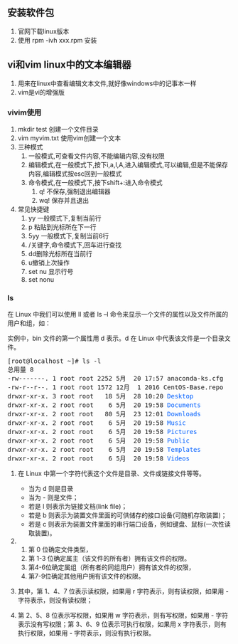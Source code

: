 ## 安装软件包
1. 官网下载linux版本
2. 使用 rpm -ivh xxx.rpm 安装

## vi和vim linux中的文本编辑器
1. 用来在linux中查看编辑文本文件,就好像windows中的记事本一样
2. vim是vi的增强版
   
### vivim使用
1. mkdir test 创建一个文件目录
2. vim myvim.txt 使用vim创建一个文本
3. 三种模式
   1. 一般模式,可查看文件内容,不能编辑内容,没有权限
   2. 编辑模式,在一般模式下,按下i,a,I,A,进入编辑模式,可以编辑,但是不能保存内容,编辑模式按esc回到一般模式
   3. 命令模式,在一般模式下,按下shift+:进入命令模式
      1. q!  不保存,强制退出编辑器
      2. wq! 保存并且退出
4. 常见快捷键
   1. yy  一般模式下,复制当前行
   2. p 粘贴到光标所在下一行
   3. 5yy  一般模式下,复制当前6行
   4. /关键字,命令模式下,回车进行查找
   5. dd删除光标所在当前行
   6. u撤销上次操作
   7. set nu 显示行号
   8. set nonu

### ls
在 Linux 中我们可以使用 ll 或者 ls –l 命令来显示一个文件的属性以及文件所属的用户和组，如：

实例中，bin 文件的第一个属性用 d 表示。d 在 Linux 中代表该文件是一个目录文件。
<pre>[root@localhost ~]# ls -l
总用量 8
-rw-------. 1 root root 2252 5月  20 17:57 anaconda-ks.cfg
-rw-r--r--. 1 root root 1572 12月  1 2016 CentOS-Base.repo
drwxr-xr-x. 3 root root   18 5月  28 10:20 <font color="#005FFF">Desktop</font>
drwxr-xr-x. 2 root root    6 5月  20 19:58 <font color="#005FFF">Documents</font>
drwxr-xr-x. 2 root root   80 5月  23 12:01 <font color="#005FFF">Downloads</font>
drwxr-xr-x. 2 root root    6 5月  20 19:58 <font color="#005FFF">Music</font>
drwxr-xr-x. 2 root root    6 5月  20 19:58 <font color="#005FFF">Pictures</font>
drwxr-xr-x. 2 root root    6 5月  20 19:58 <font color="#005FFF">Public</font>
drwxr-xr-x. 2 root root    6 5月  20 19:58 <font color="#005FFF">Templates</font>
drwxr-xr-x. 2 root root    6 5月  20 19:58 <font color="#005FFF">Videos</font>
</pre>

1. 在 Linux 中第一个字符代表这个文件是目录、文件或链接文件等等。
    * 当为 d 则是目录
    * 当为 - 则是文件；
    * 若是 l 则表示为链接文档(link file)；
    * 若是 b 则表示为装置文件里面的可供储存的接口设备(可随机存取装置)；
    * 若是 c 则表示为装置文件里面的串行端口设备，例如键盘、鼠标(一次性读取装置)。

2. 1. 第 0 位确定文件类型，
   1. 第 1-3 位确定属主（该文件的所有者）拥有该文件的权限。
   2. 第4-6位确定属组（所有者的同组用户）拥有该文件的权限，
   3. 第7-9位确定其他用户拥有该文件的权限。

3. 其中，第 1、4、7 位表示读权限，如果用 r 字符表示，则有读权限，如果用 - 字符表示，则没有读权限；

4. 第 2、5、8 位表示写权限，如果用 w 字符表示，则有写权限，如果用 - 字符表示没有写权限；第 3、6、9 位表示可执行权限，如果用 x 字符表示，则有执行权限，如果用 - 字符表示，则没有执行权限。 






